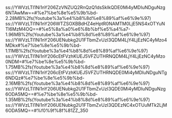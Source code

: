 ss://YWVzLTI1Ni1nY206ZzVNZUQ2RnQzQ1dsSklkQDE0Mi4yMDIuNDguNzg6NTAwMw==#%e7%be%8e%e5%9b%bd-2.28MB%2fs(Youtube%3a%e4%b8%8d%e8%89%af%e6%9e%97)
ss://YWVzLTI1Ni1nY206WTZSOXBBdHZ4eHptR0NAMTM0LjE5NS4xOTYuNTI6MzM4OQ==#%e5%8a%a0%e6%8b%bf%e5%a4%a7-1.96MB%2fs(Youtube%3a%e4%b8%8d%e8%89%af%e6%9e%97)
ss://YWVzLTI1Ni1nY206UENubkg2U1FTbmZvUzI3QDM4LjY4LjEzNC4yMzo4MDkx#%e7%be%8e%e5%9b%bd-1.11MB%2fs(Youtube%3a%e4%b8%8d%e8%89%af%e6%9e%97)
ss://YWVzLTI1Ni1nY206cEtFVzhKUEJ5VFZUTHRNQDM4LjY4LjEzNC4yMzo0NDM=#%e7%be%8e%e5%9b%bd-1.75MB%2fs(Youtube%3a%e4%b8%8d%e8%89%af%e6%9e%97)
ss://YWVzLTI1Ni1nY206cEtFVzhKUEJ5VFZUTHRNQDE0Mi4yMDIuNDguNTg6NDQz#%e7%be%8e%e5%9b%bd-2.16MB%2fs(Youtube%3a%e4%b8%8d%e8%89%af%e6%9e%97)
ss://YWVzLTI1Ni1nY206UENubkg2U1FTbmZvUzI3QDE0Mi4yMDIuNDguNzg6ODA5MQ==#%e7%be%8e%e5%9b%bd-1.35MB%2fs(Youtube%3a%e4%b8%8d%e8%89%af%e6%9e%97)
ss://YWVzLTI1Ni1nY206UENubkg2U1FTbmZvUzI3QDEzNC4xOTUuMTk2LjM6ODA5MQ==#%f0%9f%8f%81ZZ_350
